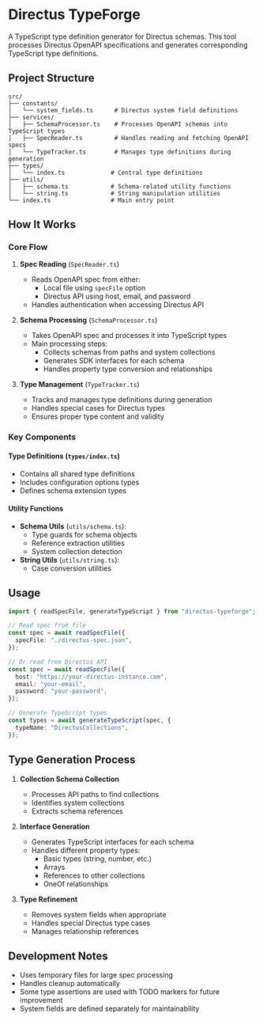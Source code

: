 # Directus TypeForge

A TypeScript type definition generator for Directus schemas. This tool processes
Directus OpenAPI specifications and generates corresponding TypeScript type
definitions.

## Project Structure

```
src/
├── constants/
│   └── system_fields.ts      # Directus system field definitions
├── services/
│   ├── SchemaProcessor.ts    # Processes OpenAPI schemas into TypeScript types
│   ├── SpecReader.ts         # Handles reading and fetching OpenAPI specs
│   └── TypeTracker.ts        # Manages type definitions during generation
├── types/
│   └── index.ts             # Central type definitions
├── utils/
│   ├── schema.ts            # Schema-related utility functions
│   └── string.ts            # String manipulation utilities
└── index.ts                 # Main entry point
```

## How It Works

### Core Flow

1. **Spec Reading** (`SpecReader.ts`)

   - Reads OpenAPI spec from either:
     - Local file using `specFile` option
     - Directus API using host, email, and password
   - Handles authentication when accessing Directus API

2. **Schema Processing** (`SchemaProcessor.ts`)

   - Takes OpenAPI spec and processes it into TypeScript types
   - Main processing steps:
     - Collects schemas from paths and system collections
     - Generates SDK interfaces for each schema
     - Handles property type conversion and relationships

3. **Type Management** (`TypeTracker.ts`)
   - Tracks and manages type definitions during generation
   - Handles special cases for Directus types
   - Ensures proper type content and validity

### Key Components

#### Type Definitions (`types/index.ts`)

- Contains all shared type definitions
- Includes configuration options types
- Defines schema extension types

#### Utility Functions

- **Schema Utils** (`utils/schema.ts`):
  - Type guards for schema objects
  - Reference extraction utilities
  - System collection detection
- **String Utils** (`utils/string.ts`):
  - Case conversion utilities

## Usage

```typescript
import { readSpecFile, generateTypeScript } from "directus-typeforge";

// Read spec from file
const spec = await readSpecFile({
  specFile: "./directus-spec.json",
});

// Or read from Directus API
const spec = await readSpecFile({
  host: "https://your-directus-instance.com",
  email: "your-email",
  password: "your-password",
});

// Generate TypeScript types
const types = await generateTypeScript(spec, {
  typeName: "DirectusCollections",
});
```

## Type Generation Process

1. **Collection Schema Collection**

   - Processes API paths to find collections
   - Identifies system collections
   - Extracts schema references

2. **Interface Generation**

   - Generates TypeScript interfaces for each schema
   - Handles different property types:
     - Basic types (string, number, etc.)
     - Arrays
     - References to other collections
     - OneOf relationships

3. **Type Refinement**
   - Removes system fields when appropriate
   - Handles special Directus type cases
   - Manages relationship references

## Development Notes

- Uses temporary files for large spec processing
- Handles cleanup automatically
- Some type assertions are used with TODO markers for future improvement
- System fields are defined separately for maintainability
